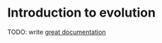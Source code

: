 # Introduction to evolution

TODO: write [great documentation](http://jacobian.org/writing/great-documentation/what-to-write/)
